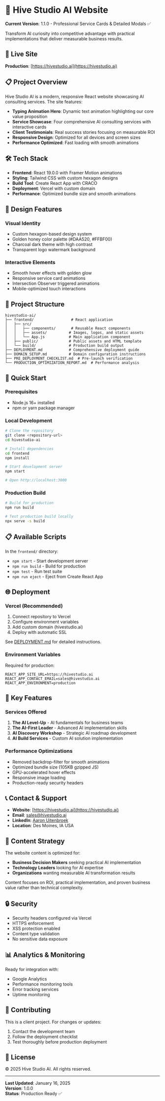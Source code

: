 # 🐝 Hive Studio AI Website

**Current Version**: 1.1.0 - Professional Service Cards & Detailed Modals ✅

Transform AI curiosity into competitive advantage with practical implementations that deliver measurable business results.

## 🚀 Live Site
**Production**: [https://hivestudio.ai](https://hivestudio.ai)

## 📋 Project Overview

Hive Studio AI is a modern, responsive React website showcasing AI consulting services. The site features:

- **Typing Animation Hero**: Dynamic text animation highlighting our core value proposition
- **Service Showcase**: Four comprehensive AI consulting services with interactive cards
- **Client Testimonials**: Real success stories focusing on measurable ROI
- **Responsive Design**: Optimized for all devices and screen sizes
- **Performance Optimized**: Fast loading with smooth animations

## 🛠️ Tech Stack

- **Frontend**: React 19.0.0 with Framer Motion animations
- **Styling**: Tailwind CSS with custom hexagon designs
- **Build Tool**: Create React App with CRACO
- **Deployment**: Vercel with custom domain
- **Performance**: Optimized bundle size and smooth animations

## 🎨 Design Features

### Visual Identity
- Custom hexagon-based design system
- Golden honey color palette (#DAA520, #FFBF00)
- Charcoal dark theme with high contrast
- Transparent logo watermark background

### Interactive Elements
- Smooth hover effects with golden glow
- Responsive service card animations
- Intersection Observer triggered animations
- Mobile-optimized touch interactions

## 📁 Project Structure

```
hivestudio-ai/
├── frontend/                 # React application
│   ├── src/
│   │   ├── components/       # Reusable React components
│   │   ├── assets/          # Images, logos, and static assets
│   │   └── App.js           # Main application component
│   ├── public/              # Public assets and HTML template
│   └── build/               # Production build output
├── DEPLOYMENT.md            # Comprehensive deployment guide
├── DOMAIN_SETUP.md          # Domain configuration instructions
├── PRE_DEPLOYMENT_CHECKLIST.md  # Pre-launch verification
└── PRODUCTION_OPTIMIZATION_REPORT.md  # Performance analysis
```

## 🚀 Quick Start

### Prerequisites
- Node.js 16+ installed
- npm or yarn package manager

### Local Development
```bash
# Clone the repository
git clone <repository-url>
cd hivestudio-ai

# Install dependencies
cd frontend
npm install

# Start development server
npm start

# Open http://localhost:3000
```

### Production Build
```bash
# Build for production
npm run build

# Test production build locally
npx serve -s build
```

## 📋 Available Scripts

In the `frontend/` directory:

- `npm start` - Start development server
- `npm run build` - Build for production
- `npm test` - Run test suite
- `npm run eject` - Eject from Create React App

## 🌐 Deployment

### Vercel (Recommended)
1. Connect repository to Vercel
2. Configure environment variables
3. Add custom domain (hivestudio.ai)
4. Deploy with automatic SSL

See [DEPLOYMENT.md](./DEPLOYMENT.md) for detailed instructions.

### Environment Variables
Required for production:
```
REACT_APP_SITE_URL=https://hivestudio.ai
REACT_APP_CONTACT_EMAIL=sales@hivestudio.ai
REACT_APP_ENVIRONMENT=production
```

## 🎯 Key Features

### Services Offered
1. **The AI Level-Up** - AI fundamentals for business teams
2. **The AI-First Leader** - Advanced AI implementation skills
3. **AI Discovery Workshop** - Strategic AI roadmap development
4. **AI Build Services** - Custom AI solution implementation

### Performance Optimizations
- Removed backdrop-filter for smooth animations
- Optimized bundle size (105KB gzipped JS)
- GPU-accelerated hover effects
- Responsive image loading
- Production-ready security headers

## 📞 Contact & Support

- **Website**: [https://hivestudio.ai](https://hivestudio.ai)
- **Email**: sales@hivestudio.ai
- **LinkedIn**: [Aaron Uitenbroek](https://www.linkedin.com/in/aaroni10/)
- **Location**: Des Moines, IA USA

## 📝 Content Strategy

The website content is optimized for:
- **Business Decision Makers** seeking practical AI implementation
- **Technology Leaders** looking for AI expertise
- **Organizations** wanting measurable AI transformation results

Content focuses on ROI, practical implementation, and proven business value rather than technical complexity.

## 🔒 Security

- Security headers configured via Vercel
- HTTPS enforcement
- XSS protection enabled
- Content type validation
- No sensitive data exposure

## 📊 Analytics & Monitoring

Ready for integration with:
- Google Analytics
- Performance monitoring tools
- Error tracking services
- Uptime monitoring

## 🤝 Contributing

This is a client project. For changes or updates:
1. Contact the development team
2. Follow the deployment checklist
3. Test thoroughly before production deployment

## 📄 License

© 2025 Hive Studio AI. All rights reserved.

---

**Last Updated**: January 16, 2025  
**Version**: 1.0.0  
**Status**: Production Ready ✅